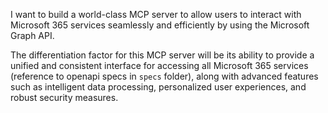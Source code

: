 I want to build a world-class MCP server to allow users to interact with Microsoft 365 services seamlessly and efficiently by using the Microsoft Graph API. 

The differentiation factor for this MCP server will be its ability to provide a unified and consistent interface for accessing all Microsoft 365 services (reference to openapi specs in `specs` folder), along with advanced features such as intelligent data processing, personalized user experiences, and robust security measures.
